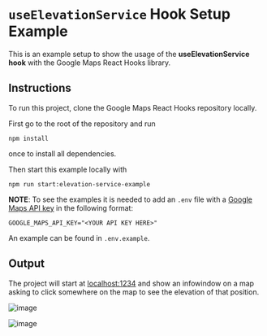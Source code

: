 # `useElevationService` Hook Setup Example

This is an example setup to show the usage of the **useElevationService hook** with the Google Maps React Hooks library.

## Instructions

To run this project, clone the Google Maps React Hooks repository locally.

First go to the root of the repository and run

```shell
npm install
```

once to install all dependencies.

Then start this example locally with

```shell
npm run start:elevation-service-example
```

**NOTE**:
To see the examples it is needed to add an `.env` file with a [Google Maps API key](https://developers.google.com/maps/documentation/embed/get-api-key#:~:text=Go%20to%20the%20Google%20Maps%20Platform%20%3E%20Credentials%20page.&text=On%20the%20Credentials%20page%2C%20click,Click%20Close.) in the following format:

`GOOGLE_MAPS_API_KEY="<YOUR API KEY HERE>"`

An example can be found in `.env.example`.

## Output

The project will start at [localhost:1234](http://localhost:1234) and show an infowindow on a map asking to click somewhere on the map to see the elevation of that position.

![image](https://user-images.githubusercontent.com/39244966/197743973-de8d7a95-0e8e-4564-b9de-68913e17d6ca.png)

![image](https://user-images.githubusercontent.com/39244966/197744010-bd381b26-432e-497f-a0c5-0fd27f107f81.png)